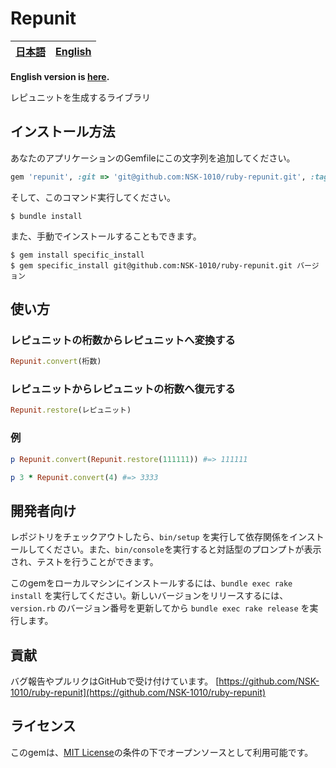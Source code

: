 # Repunit
<table>
<thead>
<tr>
<th style="text-align:center">
<a href="README_ja.md">日本語</a>
</th>
<th style="text-align:center">
<a href="README.md">English</a>
</th>
</tr>
</thead>
</table>

**English version is [here](./README.md).**

レピュニットを生成するライブラリ

## インストール方法
あなたのアプリケーションのGemfileにこの文字列を追加してください。

```ruby
gem 'repunit', :git => 'git@github.com:NSK-1010/ruby-repunit.git', :tag => 'バージョン'
```

そして、このコマンド実行してください。

    $ bundle install

また、手動でインストールすることもできます。

    $ gem install specific_install
    $ gem specific_install git@github.com:NSK-1010/ruby-repunit.git バージョン

## 使い方

### レピュニットの桁数からレピュニットへ変換する
```ruby
Repunit.convert(桁数)
```
### レピュニットからレピュニットの桁数へ復元する
```ruby
Repunit.restore(レピュニット)
```
### 例
```ruby
p Repunit.convert(Repunit.restore(111111)) #=> 111111
```
```ruby
p 3 * Repunit.convert(4) #=> 3333
```

## 開発者向け

レポジトリをチェックアウトしたら、`bin/setup` を実行して依存関係をインストールしてください。また、`bin/console`を実行すると対話型のプロンプトが表示され、テストを行うことができます。

このgemをローカルマシンにインストールするには、`bundle exec rake install` を実行してください。新しいバージョンをリリースするには、`version.rb` のバージョン番号を更新してから `bundle exec rake release` を実行します。

## 貢献

バグ報告やプルリクはGitHubで受け付けています。 [https://github.com/NSK-1010/ruby-repunit](https://github.com/NSK-1010/ruby-repunit)

## ライセンス

このgemは、[MIT License](https://opensource.org/licenses/MIT)の条件の下でオープンソースとして利用可能です。
